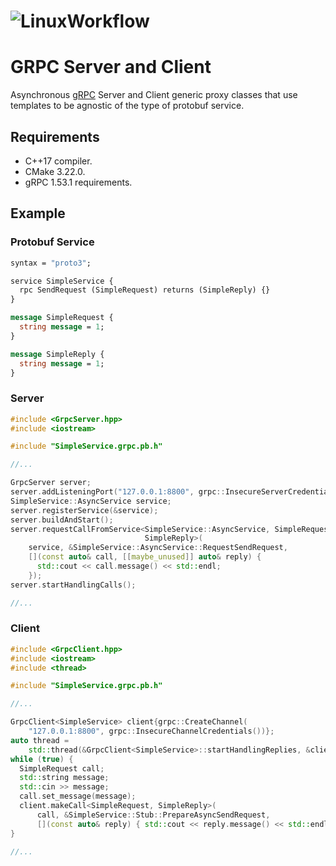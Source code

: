 # ![LinuxWorkflow](https://github.com/alejandrofsevilla/grpc-server-client/actions/workflows/Linux.yml/badge.svg)
# GRPC Server and Client
Asynchronous [gRPC](https://grpc.io) Server and Client generic proxy classes that use templates to be agnostic of the type of protobuf service.

## Requirements
- C++17 compiler.
- CMake 3.22.0.
- gRPC 1.53.1 requirements.

## Example
### Protobuf Service
```protobuf
syntax = "proto3";

service SimpleService {
  rpc SendRequest (SimpleRequest) returns (SimpleReply) {}
}

message SimpleRequest {
  string message = 1;
}

message SimpleReply {
  string message = 1;
}
```
### Server
```c++
#include <GrpcServer.hpp>
#include <iostream>

#include "SimpleService.grpc.pb.h"

//...

GrpcServer server;
server.addListeningPort("127.0.0.1:8800", grpc::InsecureServerCredentials());
SimpleService::AsyncService service;
server.registerService(&service);
server.buildAndStart();
server.requestCallFromService<SimpleService::AsyncService, SimpleRequest,
                              SimpleReply>(
    service, &SimpleService::AsyncService::RequestSendRequest,
    [](const auto& call, [[maybe_unused]] auto& reply) {
      std::cout << call.message() << std::endl;
    });
server.startHandlingCalls();

//...
```
### Client
```c++
#include <GrpcClient.hpp>
#include <iostream>
#include <thread>

#include "SimpleService.grpc.pb.h"

//...

GrpcClient<SimpleService> client{grpc::CreateChannel(
    "127.0.0.1:8800", grpc::InsecureChannelCredentials())};
auto thread =
    std::thread(&GrpcClient<SimpleService>::startHandlingReplies, &client);
while (true) {
  SimpleRequest call;
  std::string message;
  std::cin >> message;
  call.set_message(message);
  client.makeCall<SimpleRequest, SimpleReply>(
      call, &SimpleService::Stub::PrepareAsyncSendRequest,
      [](const auto& reply) { std::cout << reply.message() << std::endl; });
}

//...
```
